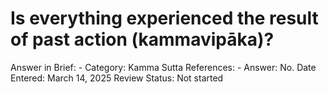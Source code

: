 # Is everything experienced the result of past action (kammavipāka)?

Answer in Brief: -
 Category: Kamma
Sutta References: -
Answer: No.
Date Entered: March 14, 2025
Review Status: Not started